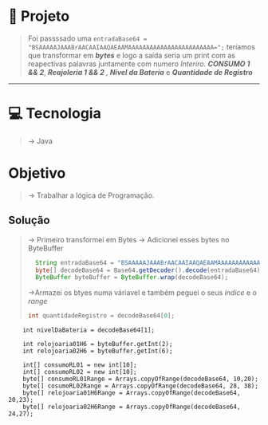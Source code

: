 # 📍 Projeto
> Foi passssado uma ```entradaBase64 = "BSAAAAAJAAABrAACAAIAAQAEAAMAAAAAAAAAAAAAAAAAAAAAAAA=";``` teriamos que transformar em <em><strong>bytes</strong></em> e logo a saída seria um print com as reapectivas palavras juntamente com numero <em>Interiro</em>. <em><strong>CONSUMO 1 && 2</strong></em>, <em><strong>Reajoleria 1 && 2 </strong></em>, <em><strong>Nível da Bateria</strong></em> e <em><strong>Quantidade de Registro</strong></em>
---

# 💻 Tecnologia 
> -> Java

# Objetivo 
> -> Trabalhar a lógica de Programação. 

## Solução 
> -> Primeiro transformei em Bytes
> -> Adicionei esses bytes no ByteBuffer
> ```java
>   String entradaBase64 = "BSAAAAAJAAABrAACAAIAAQAEAAMAAAAAAAAAAAAAAAAAAAAAAAA=";
>   byte[] decodeBase64 = Base64.getDecoder().decode(entradaBase64);
>   ByteBuffer byteBuffer = ByteBuffer.wrap(decodeBase64); 
> ```
> ->Armazei os btyes numa váriavel e também peguei o seus <em>índice</em> e o <em>range</em>
> ```java
> int quantidadeRegistro = decodeBase64[0];
        int nivelDaBateria = decodeBase64[1];

        int relojoaria01H6 = byteBuffer.getInt(2);
        int relojoaria02H6 = byteBuffer.getInt(6);

        int[] consumoRL01 = new int[10];
        int[] consumoRL02 = new int[10];
        byte[] consumoRL01Range = Arrays.copyOfRange(decodeBase64, 10,20);
        byte[] cosumoRL02Range = Arrays.copyOfRange(decodeBase64, 28, 38);
        byte[] relojoaria01H6Range = Arrays.copyOfRange(decodeBase64, 20,23);
        byte[] relojoaria02H6Range = Arrays.copyOfRange(decodeBase64, 24,27);
> ```
